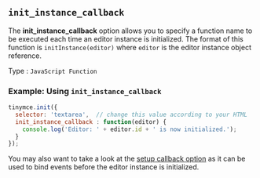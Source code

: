 ## `init_instance_callback`

The **init_instance_callback** option allows you to specify a function name to be executed each time an editor instance is initialized. The format of this function is `initInstance(editor)` where `editor` is the editor instance object reference.

Type
: `JavaScript Function`

### Example: Using `init_instance_callback`

```js
tinymce.init({
  selector: 'textarea',  // change this value according to your HTML
  init_instance_callback : function(editor) {
    console.log('Editor: ' + editor.id + ' is now initialized.');
  }
});
```

You may also want to take a look at the [setup callback option](#setup) as it can be used to bind events before the editor instance is initialized.
